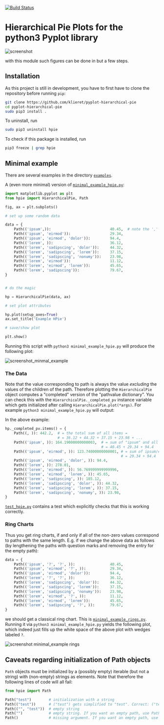 [![Build Status](https://travis-ci.org/klieret/pyplot-hierarchical-pie.svg?branch=master)](https://travis-ci.org/klieret/pyplot-hierarchical-pie)


# Hierarchical Pie Plots for the python3 Pyplot library

![screenshot](https://cloud.githubusercontent.com/assets/13602468/20237536/68419834-a8d5-11e6-9e43-bc33a645c411.png)

with this module such figures can be done in but a few steps.

## Installation

As this project is still in development, you have to first have to clone the repository before running ```pip```:

```sh
git clone https://github.com/klieret/pyplot-hierarchical-pie
cd pyplot-hierarchical-pie
sudo pip3 install .
```

To uninstall, run

```sh
sudo pip3 uninstall hpie
```

To check if this package is installed, run

```sh
pip3 freeze | grep hpie
```


## Minimal example

There are several examples in the directory [```examples```](https://github.com/klieret/pyplot-hierarchical-pie/blob/master/examples/).  

A (even more minimal) version of [```minimal_example_hpie.py```](https://github.com/klieret/pyplot-hierarchical-pie/blob/master/examples/minimal_example_hpie.py):

```python
import matplotlib.pyplot as plt
from hpie import HierarchicalPie, Path

fig, ax = plt.subplots()

# set up some random data

data = {
    Path(('ipsum',)):                           40.45,  # note the ','
    Path(('ipsum', 'eirmod')):                  29.34,
    Path(('ipsum', 'eirmod', 'dolor')):         94.4,
    Path(('lorem', )):                          36.12,  
    Path(('lorem', 'sadipscing', 'dolor')):     44.32,
    Path(('lorem', 'sadipscing', 'lorem')):     37.15,
    Path(('lorem', 'sadipscing', 'nonumy')):    23.98,
    Path(('lorem', 'eirmod')):                  11.12,
    Path(('lorem', 'eirmod', 'lorem')):         45.65,
    Path(('lorem', 'sadipscing')):              79.67,
}


# do the magic

hp = HierarchicalPie(data, ax)

# set plot attributes

hp.plot(setup_axes=True)
ax.set_title('Example HPie')

# save/show plot

plt.show()

```

Running this script with ```python3 minimal_example_hpie.py``` will produce the following plot:

![screenshot_minmal_example](https://cloud.githubusercontent.com/assets/13602468/20247642/559798a8-a9d1-11e6-931c-bcf0869c8198.png)

### The Data 

Note that the value corresponding to path is always the value *excluding* the values of the children of the path. Therefore plotting the ```HierarchicalPie``` object computes a "completed" version of the "pathvalue dictionary". You can check this with the ```HierarchicalPie._completed_pv``` instance variable which gets initialized after calling ```HierarchicalPie.plot(*args)```. For example ```python3 minimal_example_hpie.py``` will output:

In the above example:

```python
hp._completed_pv.items() = {
	Path((, )): 442.2,  # = the total sum of all items = 
	                    # = 36.12 + 44.32 + 37.15 + 23.98 + ...
	Path(('ipsum', )): 164.19000000000003,  # = sum of "ipsum" and all of its children = 
	                                        # = 40.45 + 29.34 + 94.4
	Path(('ipsum', 'eirmod', )): 123.74000000000001, # = sum of ipsum/eirmod and all of its children =
	                                                 # = 29.34 + 94.4
	Path(('ipsum', 'eirmod', 'dolor', )): 94.4,
	Path(('lorem', )): 278.01,
	Path(('lorem', 'eirmod', )): 56.769999999999996,
	Path(('lorem', 'eirmod', 'lorem', )): 45.65,
	Path(('lorem', 'sadipscing', )): 185.12,
	Path(('lorem', 'sadipscing', 'dolor', )): 44.32,
	Path(('lorem', 'sadipscing', 'lorem', )): 37.15,
	Path(('lorem', 'sadipscing', 'nonumy', )): 23.98,
}

```

[```test_hpie.py```](https://github.com/klieret/pyplot-hierarchical-pie/blob/master/hpie/tests/test_hpie.py) contains a test which explicitly checks that this is working correctly.

### Ring Charts

Thus you get ring charts, if and only if all of the non-zero values correspond to paths with the same length. E.g. if we change the above data as follows (by lengthening the paths with question marks and removing the entry for the empty path):

```python
data = {
    Path(('ipsum', '?', '?', )):                40.45,
    Path(('ipsum', 'eirmod', '?', )):           29.34,
    Path(('ipsum', 'eirmod', 'dolor')):         94.4,
    Path(('lorem', '?', '?', )):                36.12,
    Path(('lorem', 'sadipscing', 'dolor')):     44.32,
    Path(('lorem', 'sadipscing', 'lorem')):     37.15,
    Path(('lorem', 'sadipscing', 'nonumy')):    23.98,
    Path(('lorem', 'eirmod', '?', )):           11.12,
    Path(('lorem', 'eirmod', 'lorem')):         45.65,
    Path(('lorem', 'sadipscing', '?', )):       79.67,
}

```

we should get a classical ring chart. This is [```minimal_example_rings.py```](https://github.com/klieret/pyplot-hierarchical-pie/blob/master/examples/minimal_example_hpie.py). Running it via ```python3 minimal_example_hpie.py``` yields the following plot, which indeed just fills up the white space of the above plot with wedges labeled ```?```.

![screenshot minimal_example rings](https://cloud.githubusercontent.com/assets/13602468/20247923/619b7662-a9d9-11e6-9d87-ea5e3da60503.png)

## Caveats regarding initialization of Path objects

```Path``` objects must be initialized by a (possibly empty) iterable (but not a string) with (non-empty) strings as elements. Note that therefore the following lines of code will all fail:

```python
from hpie import Path

Path("test")        # initialization with a string
Path(("test"))      # ("test") gets simplified to "test". Correct: ("test", )
Path(("", "test"))  # empty string
Path("")            # empty string. If you want an empty path, use Path(())
Path()              # missing argument. If you want an empty path, use Path(())
```
